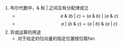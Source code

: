1. 布尔代数中，& 和 | 之间互有分配律成立
	+ $$a \ \&\ (b \ |\  c) = (a \ \& \  b)\ | \ (a \ \& \ c)$$
	+ $$a \ | \ (b \ \& \ c) = (a \ | \ b) \ \& \ (a \ | \ c)$$
2. 异或运算的用途
	+ 对于给定的位向量的指定位置按位取fan